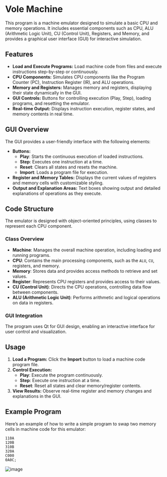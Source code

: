 

# Vole Machine

This program is a machine emulator designed to simulate a basic CPU and memory operations. It includes essential components such as CPU, ALU (Arithmetic Logic Unit), CU (Control Unit), Registers, and Memory, and provides a graphical user interface (GUI) for interactive simulation.

## Features

- **Load and Execute Programs:** Load machine code from files and execute instructions step-by-step or continuously.
- **CPU Components:** Simulates CPU components like the Program Counter (PC), Instruction Register (IR), and ALU operations.
- **Memory and Registers:** Manages memory and registers, displaying their state dynamically in the GUI.
- **GUI Controls:** Buttons for controlling execution (Play, Step), loading programs, and resetting the emulator.
- **Real-time Output:** Displays instruction execution, register states, and memory contents in real time.
  
## GUI Overview

The GUI provides a user-friendly interface with the following elements:

- **Buttons:** 
  - **Play**: Starts the continuous execution of loaded instructions.
  - **Step**: Executes one instruction at a time.
  - **Reset**: Clears all states and resets the machine.
  - **Import**: Loads a program file for execution.
- **Register and Memory Tables:** Displays the current values of registers and memory cells with customizable styling.
- **Output and Explanation Areas:** Text boxes showing output and detailed explanations of operations as they execute.
  
## Code Structure

The emulator is designed with object-oriented principles, using classes to represent each CPU component.

### Class Overview

- **Machine**: Manages the overall machine operation, including loading and running programs.
- **CPU**: Contains the main processing components, such as the `ALU`, `CU`, registers, and memory.
- **Memory**: Stores data and provides access methods to retrieve and set values.
- **Register**: Represents CPU registers and provides access to their values.
- **CU (Control Unit)**: Directs the CPU operations, controlling data flow between components.
- **ALU (Arithmetic Logic Unit)**: Performs arithmetic and logical operations on data in registers.

### GUI Integration

The program uses Qt for GUI design, enabling an interactive interface for user control and visualization. 

## Usage

1. **Load a Program:** Click the **Import** button to load a machine code program file.
2. **Control Execution:**
   - **Play**: Execute the program continuously.
   - **Step**: Execute one instruction at a time.
   - **Reset**: Reset all states and clear memory/register contents.
3. **View Results:** Observe real-time register and memory changes and explanations in the GUI.

## Example Program

Here’s an example of how to write a simple program to swap two memory cells in machine code for this emulator:

```
110A
120B
310B
320A
C000
0A0C;
```
![image](https://github.com/user-attachments/assets/1da5d5af-3f02-45c9-aa6e-212496004400)

